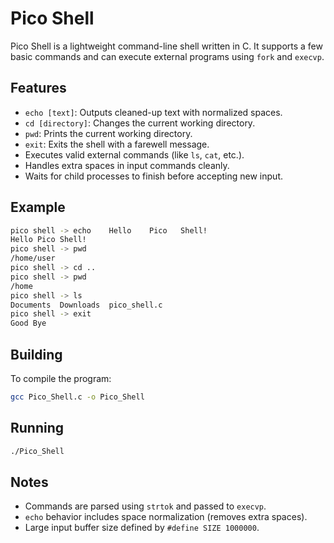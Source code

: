 # Pico Shell

Pico Shell is a lightweight command-line shell written in C. It supports a few basic commands and can execute external programs using `fork` and `execvp`.

## Features

- `echo [text]`: Outputs cleaned-up text with normalized spaces.
- `cd [directory]`: Changes the current working directory.
- `pwd`: Prints the current working directory.
- `exit`: Exits the shell with a farewell message.
- Executes valid external commands (like `ls`, `cat`, etc.).
- Handles extra spaces in input commands cleanly.
- Waits for child processes to finish before accepting new input.

## Example

```bash
pico shell -> echo    Hello    Pico   Shell!
Hello Pico Shell!
pico shell -> pwd
/home/user
pico shell -> cd ..
pico shell -> pwd
/home
pico shell -> ls
Documents  Downloads  pico_shell.c
pico shell -> exit
Good Bye
```

## Building

To compile the program:

```bash
gcc Pico_Shell.c -o Pico_Shell
```

## Running

```bash
./Pico_Shell
```

## Notes

- Commands are parsed using `strtok` and passed to `execvp`.
- `echo` behavior includes space normalization (removes extra spaces).
- Large input buffer size defined by `#define SIZE 1000000`.
